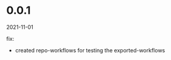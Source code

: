 <!-- START-VERSION: 0.0.1 -->
# 0.0.1
2021-11-01

fix:
* created repo-workflows for testing the exported-workflows
<!-- END-VERSION: 0.0.1 -->
